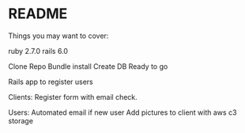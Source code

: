 # README

Things you may want to cover:

ruby 2.7.0
rails 6.0

Clone Repo
Bundle install
Create DB
Ready to go

Rails app to register users

Clients:
Register form with email check.

Users:
Automated email if new user
Add pictures to client with aws c3 storage

